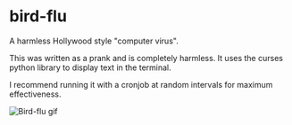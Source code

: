 # bird-flu

A harmless Hollywood style "computer virus".

This was written as a prank and is completely harmless. It uses the curses python library to display text in the terminal.

I recommend running it with a cronjob at random intervals for maximum effectiveness.

![Bird-flu gif](/example/bird-flu.gif)
